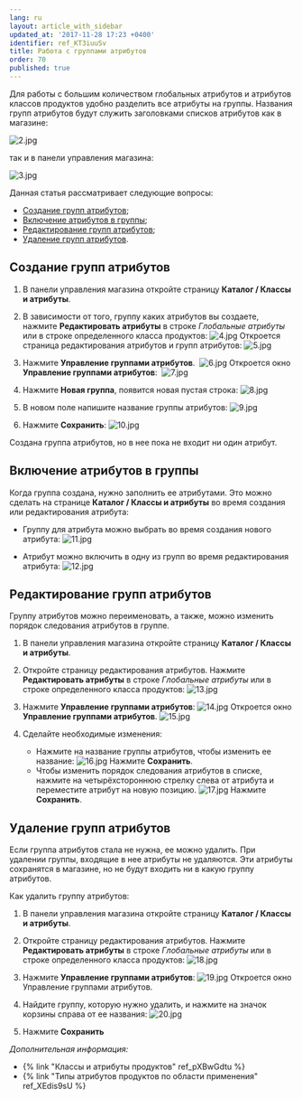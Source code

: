 ```yaml
---
lang: ru
layout: article_with_sidebar
updated_at: '2017-11-28 17:23 +0400'
identifier: ref_KT3iuuSv
title: Работа с группами атрибутов
order: 70
published: true
---
```

Для работы с большим количеством глобальных атрибутов и атрибутов классов продуктов удобно разделить все атрибуты на группы. Названия групп атрибутов будут служить заголовками списков атрибутов как в магазине:

![2.jpg]({{site.baseurl}}/attachments/ref_KT3iuuSv/2.jpg)

так и в панели управления магазина:

![3.jpg]({{site.baseurl}}/attachments/ref_KT3iuuSv/3.jpg)

Данная статья рассматривает следующие вопросы:

*   [Создание групп атрибутов](#создание-групп-атрибутов);
*   [Включение атрибутов в группы](#включение-атрибутов-в-группы);
*   [Редактирование групп атрибутов](#редактирование-групп-атрибутов);
*   [Удаление групп атрибутов](#удаление-групп-атрибутов).

## Создание групп атрибутов

1.  В панели управления магазина откройте страницу **Каталог / Классы и атрибуты**.

2.  В зависимости от того, группу каких атрибутов вы создаете, нажмите **Редактировать атрибуты** в строке _Глобальные атрибуты_ или в строке определенного класса продуктов:
    ![4.jpg]({{site.baseurl}}/attachments/ref_KT3iuuSv/4.jpg)
    Откроется страница редактирования атрибутов и групп атрибутов:
    ![5.jpg]({{site.baseurl}}/attachments/ref_KT3iuuSv/5.jpg)
    
3.  Нажмите **Управление группами атрибутов**. 
    ![6.jpg]({{site.baseurl}}/attachments/ref_KT3iuuSv/6.jpg)
    Откроется окно **Управление группами атрибутов**: 
    ![7.jpg]({{site.baseurl}}/attachments/ref_KT3iuuSv/7.jpg)
    
4.  Нажмите **Новая группа**, появится новая пустая строка:
    ![8.jpg]({{site.baseurl}}/attachments/ref_KT3iuuSv/8.jpg)

5.  В новом поле напишите название группы атрибутов:
    ![9.jpg]({{site.baseurl}}/attachments/ref_KT3iuuSv/9.jpg)
    
6.  Нажмите **Сохранить**:
    ![10.jpg]({{site.baseurl}}/attachments/ref_KT3iuuSv/10.jpg)

Создана группа атрибутов, но в нее пока не входит ни один атрибут. 

## Включение атрибутов в группы

Когда группа создана, нужно заполнить ее атрибутами. Это можно сделать на странице **Каталог / Классы и атрибуты** во время создания или редактирования атрибута:

*   Группу для атрибута можно выбрать во время создания нового атрибута:
    ![11.jpg]({{site.baseurl}}/attachments/ref_KT3iuuSv/11.jpg)

*   Атрибут можно включить в одну из групп во время редактирования атрибута:
    ![12.jpg]({{site.baseurl}}/attachments/ref_KT3iuuSv/12.jpg)

## Редактирование групп атрибутов

Группу атрибутов можно переименовать, а также, можно изменить порядок следования атрибутов в группе.


1.  В панели управления магазина откройте страницу **Каталог / Классы и атрибуты**.

2.  Откройте страницу редактирования атрибутов. Нажмите **Редактировать атрибуты** в строке _Глобальные атрибуты_ или в строке определенного класса продуктов:
    ![13.jpg]({{site.baseurl}}/attachments/ref_KT3iuuSv/13.jpg)
    
3.  Нажмите **Управление группами атрибутов**:
    ![14.jpg]({{site.baseurl}}/attachments/ref_KT3iuuSv/14.jpg)
    Откроется окно **Управление группами атрибутов**.
    ![15.jpg]({{site.baseurl}}/attachments/ref_KT3iuuSv/15.jpg)

4.  Сделайте необходимые изменения:

    *   Нажмите на название группы атрибутов, чтобы изменить ее название:
        ![16.jpg]({{site.baseurl}}/attachments/ref_KT3iuuSv/16.jpg)
        Нажмите **Сохранить**.
    *   Чтобы изменить порядок следования атрибутов в списке, нажмите на четырёхстороннюю стрелку слева от атрибута и переместите атрибут на новую позицию.
        ![17.jpg]({{site.baseurl}}/attachments/ref_KT3iuuSv/17.jpg)
        Нажмите **Сохранить**.

## Удаление групп атрибутов

Если группа атрибутов стала не нужна, ее можно удалить. При удалении группы, входящие в нее атрибуты не удаляются. Эти атрибуты сохранятся в магазине, но не будут входить ни в какую группу атрибутов.

Как удалить группу атрибутов:

1.  В панели управления магазина откройте страницу **Каталог / Классы и атрибуты**.

2.  Откройте страницу редактирования атрибутов. Нажмите **Редактировать атрибуты** в строке _Глобальные атрибуты_ или в строке определенного класса продуктов:
    ![18.jpg]({{site.baseurl}}/attachments/ref_KT3iuuSv/18.jpg)
    
3.  Нажмите **Управление группами атрибутов**:
    ![19.jpg]({{site.baseurl}}/attachments/ref_KT3iuuSv/19.jpg)
    Откроется окно Управление группами атрибутов.
    
4.  Найдите группу, которую нужно удалить, и нажмите на значок корзины справа от ее названия:
    ![20.jpg]({{site.baseurl}}/attachments/ref_KT3iuuSv/20.jpg)
        
5.  Нажмите **Сохранить**

_Дополнительная информация:_

*   {% link "Классы и атрибуты продуктов" ref_pXBwGdtu %}
*   {% link "Типы атрибутов продуктов по области применения" ref_XEdis9sU %}

